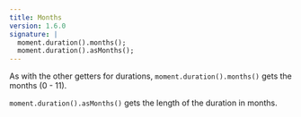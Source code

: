 ```yaml
---
title: Months
version: 1.6.0
signature: |
  moment.duration().months();
  moment.duration().asMonths();
---
```



As with the other getters for durations, `moment.duration().months()` gets the months (0 - 11).

`moment.duration().asMonths()` gets the length of the duration in months.
